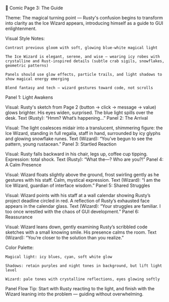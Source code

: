 📘 Comic Page 3: The Guide

Theme: The magical turning point — Rusty's confusion begins to transform into clarity as the Ice Wizard appears, introducing himself as a guide to GUI enlightenment.

Visual Style Notes:

    Contrast previous gloom with soft, glowing blue-white magical light

    The Ice Wizard is elegant, serene, and wise — wearing icy robes with crystalline and Rust-inspired details (subtle crab sigils, snowflakes, geometric patterns)

    Panels should use glow effects, particle trails, and light shadows to show magical energy emerging

    Blend fantasy and tech — wizard gestures toward code, not scrolls

Panel 1: Light Awakens

Visual: Rusty's sketch from Page 2 (button → click → message → value) glows brighter. His eyes widen, surprised. The blue light spills over the desk. Text (Rusty): “Hmm? What’s happening...”
Panel 2: The Arrival

Visual: The light coalesces midair into a translucent, shimmering figure: the Ice Wizard, standing in full regalia, staff in hand, surrounded by icy glyphs and glowing snowflake runes. Text (Wizard): “You’ve begun to see the pattern, young rustacean.”
Panel 3: Startled Reaction

Visual: Rusty falls backward in his chair, legs up, coffee cup tipping. Expression: total shock. Text (Rusty): “What the—? Who are you?!”
Panel 4: A Calm Presence

Visual: Wizard floats slightly above the ground, frost swirling gently as he gestures with his staff. Calm, mystical expression. Text (Wizard): “I am the Ice Wizard, guardian of interface wisdom.”
Panel 5: Shared Struggles

Visual: Wizard points with his staff at a wall calendar showing Rusty’s project deadline circled in red. A reflection of Rusty’s exhausted face appears in the calendar glass. Text (Wizard): “Your struggles are familiar. I too once wrestled with the chaos of GUI development.”
Panel 6: Reassurance

Visual: Wizard leans down, gently examining Rusty’s scribbled code sketches with a small knowing smile. His presence calms the room. Text (Wizard): “You’re closer to the solution than you realize.”

Color Palette:

    Magical light: icy blues, cyan, soft white glow

    Shadows: retain purples and night tones in background, but lift light level

    Wizard: pale tones with crystalline reflections, eyes glowing softly

Panel Flow Tip: Start with Rusty reacting to the light, and finish with the Wizard leaning into the problem — guiding without overwhelming.

